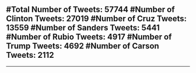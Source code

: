 #Total Number of Tweets: 57744 
#Number of Clinton Tweets: 27019
#Number of Cruz Tweets: 13559
#Number of Sanders Tweets: 5441
#Number of Rubio Tweets: 4917
#Number of Trump Tweets: 4692
#Number of Carson Tweets: 2112
---
---
